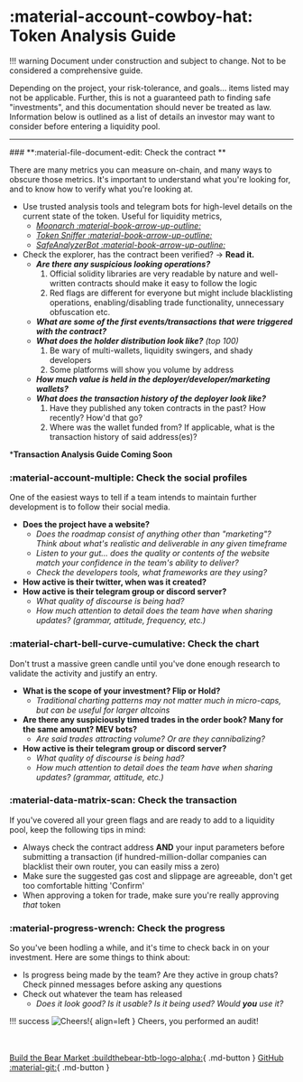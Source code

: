 # **:material-account-cowboy-hat: Token Analysis Guide**
!!! warning
    Document under construction and subject to change. Not to be considered a comprehensive guide.

Depending on the project, your risk-tolerance, and goals... items listed may not be applicable.
Further, this is not a guaranteed path to finding safe "investments", and this documentation should never be treated as law.
Information below is outlined as a list of details an investor may want to consider before entering a liquidity pool. 
<hr>
### **:material-file-document-edit: Check the contract **

There are many metrics you can measure on-chain, and many ways to obscure those metrics. It's important to understand what you're looking for, and to know how to verify what you're looking at.

- Use trusted analysis tools and telegram bots for high-level details on the current state of the token. Useful for liquidity metrics,
    * _[Moonarch :material-book-arrow-up-outline:](https://moonarch.app/)_
    * _[Token Sniffer :material-book-arrow-up-outline:](https://tokensniffer.com/)_
    * _[SafeAnalyzerBot :material-book-arrow-up-outline:](https://t.me/SafeAnalyzerbot)_
- Check the explorer, has the contract been verified? → **Read it.**
    * _**Are there any suspicious looking operations?**_
        1. Official solidity libraries are very readable by nature and well-written contracts should make it easy to follow the logic 
        2. Red flags are different for everyone but might include blacklisting operations, enabling/disabling trade functionality, unnecessary obfuscation etc.
    * _**What are some of the first events/transactions that were triggered with the contract?**_
    * _**What does the holder distribution look like?** (top 100)_
        1. Be wary of multi-wallets, liquidity swingers, and shady developers
        2. Some platforms will show you volume by address
    * _**How much value is held in the deployer/developer/marketing wallets?**_
    * _**What does the transaction history of the deployer look like?**_
        1. Have they published any token contracts in the past? How recently? How'd that go?
        2. Where was the wallet funded from? If applicable, what is the transaction history of said address(es)?

***Transaction Analysis Guide Coming Soon**

### **:material-account-multiple: Check the social profiles**

One of the easiest ways to tell if a team intends to maintain further development is to follow their social media.

- **Does the project have a website?**
    * _Does the roadmap consist of anything other than "marketing"? Think about what's realistic and deliverable in any given timeframe_
    * _Listen to your gut... does the quality or contents of the website match your confidence in the team's ability to deliver?_
    * _Check the developers tools, what frameworks are they using?_
- **How active is their twitter, when was it created?**
- **How active is their telegram group or discord server?**
    * _What quality of discourse is being had?_
    * _How much attention to detail does the team have when sharing updates? (grammar, attitude, frequency, etc.)_

### **:material-chart-bell-curve-cumulative: Check the chart**

Don't trust a massive green candle until you've done enough research to validate the activity and justify an entry.

- **What is the scope of your investment? Flip or Hold?**
    * _Traditional charting patterns may not matter much in micro-caps, but can be useful for larger altcoins_
- **Are there any suspiciously timed trades in the order book? Many for the same amount? MEV bots?**
    * _Are said trades attracting volume? Or are they cannibalizing?_
- **How active is their telegram group or discord server?**
    * _What quality of discourse is being had?_
    * _How much attention to detail does the team have when sharing updates? (grammar, attitude, etc.)_

### **:material-data-matrix-scan: Check the transaction**

If you've covered all your green flags and are ready to add to a liquidity pool, keep the following tips in mind:

- Always check the contract address **AND** your input parameters before submitting a transaction (if hundred-million-dollar companies can blacklist their own router, you can easily miss a zero)
- Make sure the suggested gas cost and slippage are agreeable, don't get too comfortable hitting 'Confirm'
- When approving a token for trade, make sure you're really approving _that_ token

### **:material-progress-wrench: Check the progress**

So you've been hodling a while, and it's time to check back in on your investment. Here are some things to think about:

- Is progress being made by the team? Are they active in group chats? Check pinned messages before asking any questions
- Check out whatever the team has released
    * _Does it look good? Is it usable? Is it being used? Would **you** use it?_ 

!!! success
    ![Cheers!](../extra/img/cheers.png){ align=left } Cheers, you performed an audit!

<br></br>
[Build the Bear Market :buildthebear-btb-logo-alpha:](https://www.buildthebear.market){ .md-button }
[GitHub :material-git:](https://github.com/Build-the-Bear){ .md-button }
